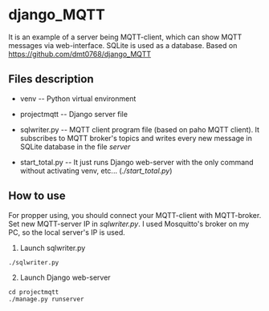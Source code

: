 # django_MQTT
It is an example of a server being MQTT-client, which can show MQTT messages via web-interface. SQLite is used as a database.
Based on https://github.com/dmt0768/django_MQTT

## Files description
- venv -- Python virtual environment 

- projectmqtt -- Django server file

- sqlwriter.py -- MQTT client program file (based on paho MQTT client). It subscribes to MQTT broker's topics and writes every new message in SQLite database in the file *server*

- start_total.py -- It just runs Django web-server with the only command without activating venv, etc... (*./start_total.py*)

## How to use

For propper using, you should connect your MQTT-client with MQTT-broker. Set new MQTT-server IP in *sqlwriter.py*. I used Mosquitto's broker on my PC, so the local server's IP is used.

1) Launch sqlwriter.py

```
./sqlwriter.py
```

2) Launch Django web-server

```
cd projectmqtt
./manage.py runserver
```
